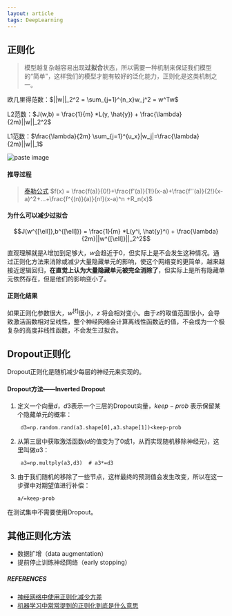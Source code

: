 ```yaml
---
layout: article
tags: DeepLearning
---
```


## 正则化

> 模型越复杂越容易出现**过拟合**状态，所以需要一种机制来保证我们模型的“简单”，这样我们的模型才能有较好的泛化能力，正则化是这类机制之一。

欧几里得范数：$||w||_2^2 = \sum_{j=1}^{n_x}w_j^2 =  w^Tw$

L2范数：$J(w,b) = \frac{1}{m} *L(y, \hat{y}) + \frac{\lambda}{2m}||w||_2^2$

L1范数：$\frac{\lambda}{2m} \sum_{j=1}^{u_x}|w_j|=\frac{\lambda}{2m}||w||_1$

![paste image](http://cdn.lisongqian.cn/15307551919108rxdn1vo.png?imageslim)

#### 推导过程

> [泰勒公式](https://baike.baidu.com/item/%E6%B3%B0%E5%8B%92%E5%85%AC%E5%BC%8F)  $f(x) = \frac{f(a)}{0!}+\frac{f'(a)}{1!}(x-a)+\frac{f''(a)}{2!}(x-a)^2+...+\frac{f^{(n)}(a)}{n!}(x-a)^n +R_n(x)$

#### 为什么可以减少过拟合

$$J(w^{[\ell]},b^{[\ell]}) = \frac{1}{m} *L(y^i, \hat{y}^i) + \frac{\lambda}{2m}||w^{[\ell]}||_2^2$$

直观理解就是$\lambda$增加到足够大，$w$会趋近于0，但实际上是不会发生这种情况。通过正则化方法来消除或减少大量隐藏单元的影响，使这个网络变的更简单，越来越接近逻辑回归，**在直觉上认为大量隐藏单元被完全消除了**，但实际上是所有隐藏单元依然存在，但是他们的影响变小了。

#### 正则化结果

如果正则化参数很大，$w^{[\ell]}$很小，$z$ 将会相对变小。由于$z$的取值范围很小，会导致激活函数相对呈线性，整个神经网络会计算离线性函数近的值，不会成为一个极复杂的高度非线性函数，不会发生过拟合。

## Dropout正则化

Dropout正则化是随机减少每层的神经元来实现的。

#### Dropout方法——Inverted Dropout

1. 定义一个向量$d$，$d3$表示一个三层的Dropout向量，$keep-prob$ 表示保留某个隐藏单元的概率：

   ``` d3=np.random.rand(a3.shape[0],a3.shape[1])<keep-prob```

2. 从第三层中获取激活函数($d$的值变为了0或1，从而实现随机移除神经元)，这里叫做$a3$：

   ``` a3=np.multply(a3,d3)  # a3*=d3```  

3. 由于我们随机的移除了一些节点，这样最终的预测值会发生改变，所以在这一步骤中对期望值进行补偿：

   ```a/=keep-prob```

在测试集中不需要使用Dropout。

## 其他正则化方法

- 数据扩增（data augmentation）
- 提前停止训练神经网络（early stopping）

##### REFERENCES

- [神经网络中使用正则化减少方差](http://www.niuxuewei.com/2018/04/07/%E7%A5%9E%E7%BB%8F%E7%BD%91%E7%BB%9C%E4%B8%AD%E4%BD%BF%E7%94%A8%E6%AD%A3%E5%88%99%E5%8C%96%E5%87%8F%E5%B0%91%E6%96%B9%E5%B7%AE/)
- [机器学习中常常提到的正则化到底是什么意思](https://www.zhihu.com/question/20924039)